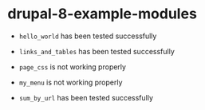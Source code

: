 # drupal-8-example-modules

* `hello_world` has been tested successfully

* `links_and_tables` has been tested successfully

* `page_css` is not working properly

* `my_menu` is not working properly

* `sum_by_url` has been tested successfully
